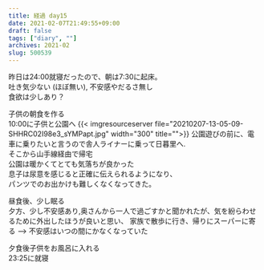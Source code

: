 ```yaml
---
title: 経過 day15
date: 2021-02-07T21:49:55+09:00
draft: false
tags: ["diary", ""]
archives: 2021-02
slug: 500539
---
```

昨日は24:00就寝だったので、朝は7:30に起床。  
吐き気少ない (ほぼ無い), 不安感やだるさ無し  
食欲は少しあり？

子供の朝食を作る  
10:00に子供と公園へ
{{< imgresourceserver file="20210207-13-05-09-SHHRC02I98e3_sYMPapt.jpg" width="300" title="">}}
公園遊びの前に、電車に乗りたいと言うので舎人ライナーに乗って日暮里へ.  
そこから山手線経由で帰宅  
公園は暖かくてとても気落ちが良かった  
息子は尿意を感じると正確に伝えられるようになり、  
パンツでのお出かけも難しくなくなってきた。

昼食後、少し眠る  
夕方、少し不安感あり,奥さんから一人で過ごすかと聞かれたが、気を紛らわせるために外出したほうが良いと思い、
家族で散歩に行き、帰りにスーパーに寄る --> 不安感はいつの間にかなくなっていた  

夕食後子供をお風呂に入れる  
23:25に就寝